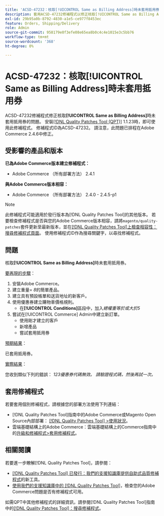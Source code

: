 ```yaml
---
title: 'ACSD-47232：核取[!UICONTROL Same as Billing Address]時未套用抵用券'
description: 套用ACSD-47232修補程式以修正核取[!UICONTROL Same as Billing Address]時未套用優惠券的Adobe Commerce問題。
exl-id: 29b95a0b-8792-4830-a1e5-ce977f8453ec
feature: Orders, Shipping/Delivery
role: Admin
source-git-commit: 958179e0f3efe08e65ea8b0c4c4e1015e3c5bb76
workflow-type: tm+mt
source-wordcount: '368'
ht-degree: 0%

---
```


# ACSD-47232：核取[!UICONTROL Same as Billing Address]時未套用抵用券

ACSD-47232修補程式修正核取&#x200B;**[!UICONTROL Same as Billing Address]**&#x200B;時未套用抵用券的問題。 安裝[[!DNL Quality Patches Tool (QPT)]](/help/announcements/adobe-commerce-announcements/magento-quality-patches-released-new-tool-to-self-serve-quality-patches.md) 1.1.23時，即可使用此修補程式。 修補程式ID為ACSD-47232。 請注意，此問題已排程在Adobe Commerce 2.4.6中修正。

## 受影響的產品和版本

**已為Adobe Commerce版本建立修補程式：**

* Adobe Commerce （所有部署方法） 2.4.1

**與Adobe Commerce版本相容：**

* Adobe Commerce （所有部署方法） 2.4.0 - 2.4.5-p1

>[!NOTE]
>
>此修補程式可能適用於發行版本為[!DNL Quality Patches Tool]的其他版本。 若要檢查修補程式是否與您的Adobe Commerce版本相容，請將`magento/quality-patches`套件更新至最新版本，並在[[!DNL Quality Patches Tool]上檢查相容性：搜尋修補程式頁面](https://experienceleague.adobe.com/tools/commerce-quality-patches/index.html?lang=zh-Hant)。 使用修補程式ID作為搜尋關鍵字，以尋找修補程式。

## 問題

核取&#x200B;**[!UICONTROL Same as Billing Address]**&#x200B;時未套用抵用券。

<u>要再現的步驟</u>：

1. 安裝Adobe Commerce。
1. 建立重量= *8*&#x200B;的簡單產品。
1. 建立具有預設帳單和送貨地址的新客戶。
1. 使用優惠券建立購物車價格規則。
   * 在&#x200B;**[!UICONTROL Conditions]**&#x200B;區段中，加入&#x200B;*總權重等於或大於5*
1. 嘗試在[!UICONTROL Commerce] Admin中建立新訂單。
   * 使用剛才建立的客戶
   * 新增產品
   * 嘗試套用抵用券

<u>預期結果</u>：

已套用抵用券。

<u>實際結果</u>：

您收到類似下列的錯誤： *123優惠券代碼無效。 請驗證程式碼，然後再試一次。*

## 套用修補程式

若要套用個別修補程式，請根據您的部署方法使用下列連結：

* [!DNL Quality Patches Tool]指南中的Adobe Commerce或Magento Open Source內部部署： [[!DNL Quality Patches Tool] >使用狀況](https://experienceleague.adobe.com/docs/commerce-operations/tools/quality-patches-tool/usage.html?lang=zh-Hant)。
* 雲端基礎結構上的Adobe Commerce：雲端基礎結構上的Commerce指南中的[升級和修補程式>套用修補程式](https://experienceleague.adobe.com/docs/commerce-cloud-service/user-guide/develop/upgrade/apply-patches.html?lang=zh-Hant)。

## 相關閱讀

若要進一步瞭解[!DNL Quality Patches Tool]，請參閱：

* [[!DNL Quality Patches Tool] 已發行：我們的支援知識庫提供自助式品質修補程式](/help/announcements/adobe-commerce-announcements/magento-quality-patches-released-new-tool-to-self-serve-quality-patches.md)的新工具。
* [使用我們的支援知識庫中的 [!DNL Quality Patches Tool]](/help/support-tools/patches-available-in-qpt-tool/check-patch-for-magento-issue-with-magento-quality-patches.md)，檢查您的Adobe Commerce問題是否有修補程式可用。

如需QPT中其他修補程式的詳細資訊，請參閱[!DNL Quality Patches Tool]指南中的[[!DNL Quality Patches Tool]：搜尋修補程式](https://experienceleague.adobe.com/tools/commerce-quality-patches/index.html?lang=zh-Hant)。
